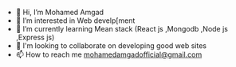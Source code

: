 - 👋 Hi, I’m Mohamed Amgad
- 👀 I’m interested in Web develp[ment
- 🌱 I’m currently learning  Mean stack (React js ,Mongodb ,Node js ,Express js)
- 💞️ I'm looking to collaborate on developing good web sites
- 📫 How to reach me mohamedamgadofficial@gmail.com

<!---
mohamedamgad200/mohamedamgad200 is a ✨ special ✨ repository because its `README.md` (this file) appears on your GitHub profile.
You can click the Preview link to take a look at your changes.
--->
